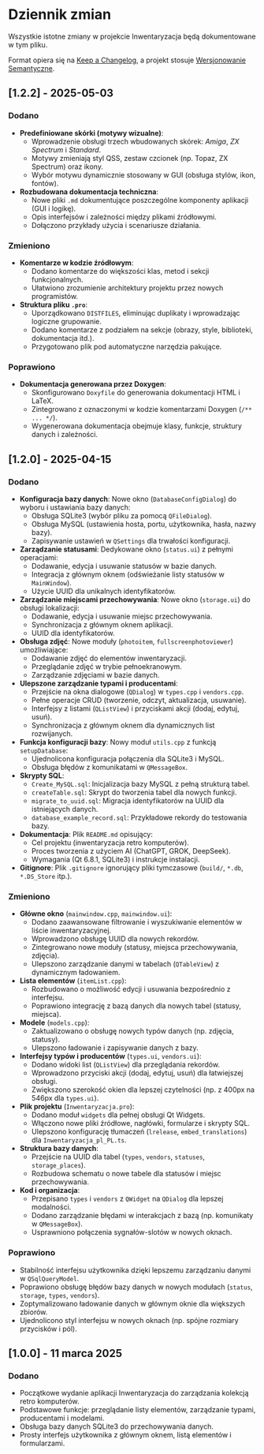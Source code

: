 # Dziennik zmian

Wszystkie istotne zmiany w projekcie Inwentaryzacja będą dokumentowane w tym pliku.

Format opiera się na [Keep a Changelog](https://keepachangelog.com/pl/1.0.0/), a projekt stosuje [Wersjonowanie Semantyczne](https://semver.org/lang/pl/).

## [1.2.2] - 2025-05-03

### Dodano
- **Predefiniowane skórki (motywy wizualne)**:
  - Wprowadzenie obsługi trzech wbudowanych skórek: *Amiga*, *ZX Spectrum* i *Standard*.
  - Motywy zmieniają styl QSS, zestaw czcionek (np. Topaz, ZX Spectrum) oraz ikony.
  - Wybór motywu dynamicznie stosowany w GUI (obsługa stylów, ikon, fontów).
- **Rozbudowana dokumentacja techniczna**:
  - Nowe pliki `.md` dokumentujące poszczególne komponenty aplikacji (GUI i logikę).
  - Opis interfejsów i zależności między plikami źródłowymi.
  - Dołączono przykłady użycia i scenariusze działania.

### Zmieniono
- **Komentarze w kodzie źródłowym**:
  - Dodano komentarze do większości klas, metod i sekcji funkcjonalnych.
  - Ułatwiono zrozumienie architektury projektu przez nowych programistów.
- **Struktura pliku `.pro`**:
  - Uporządkowano `DISTFILES`, eliminując duplikaty i wprowadzając logiczne grupowanie.
  - Dodano komentarze z podziałem na sekcje (obrazy, style, biblioteki, dokumentacja itd.).
  - Przygotowano plik pod automatyczne narzędzia pakujące.

### Poprawiono
- **Dokumentacja generowana przez Doxygen**:
  - Skonfigurowano `Doxyfile` do generowania dokumentacji HTML i LaTeX.
  - Zintegrowano z oznaczonymi w kodzie komentarzami Doxygen (`/** ... */`).
  - Wygenerowana dokumentacja obejmuje klasy, funkcje, struktury danych i zależności.


## [1.2.0] - 2025-04-15

### Dodano
- **Konfiguracja bazy danych**: Nowe okno (`DatabaseConfigDialog`) do wyboru i ustawiania bazy danych:
  - Obsługa SQLite3 (wybór pliku za pomocą `QFileDialog`).
  - Obsługa MySQL (ustawienia hosta, portu, użytkownika, hasła, nazwy bazy).
  - Zapisywanie ustawień w `QSettings` dla trwałości konfiguracji.
- **Zarządzanie statusami**: Dedykowane okno (`status.ui`) z pełnymi operacjami:
  - Dodawanie, edycja i usuwanie statusów w bazie danych.
  - Integracja z głównym oknem (odświeżanie listy statusów w `MainWindow`).
  - Użycie UUID dla unikalnych identyfikatorów.
- **Zarządzanie miejscami przechowywania**: Nowe okno (`storage.ui`) do obsługi lokalizacji:
  - Dodawanie, edycja i usuwanie miejsc przechowywania.
  - Synchronizacja z głównym oknem aplikacji.
  - UUID dla identyfikatorów.
- **Obsługa zdjęć**: Nowe moduły (`photoitem`, `fullscreenphotoviewer`) umożliwiające:
  - Dodawanie zdjęć do elementów inwentaryzacji.
  - Przeglądanie zdjęć w trybie pełnoekranowym.
  - Zarządzanie zdjęciami w bazie danych.
- **Ulepszone zarządzanie typami i producentami**:
  - Przejście na okna dialogowe (`QDialog`) w `types.cpp` i `vendors.cpp`.
  - Pełne operacje CRUD (tworzenie, odczyt, aktualizacja, usuwanie).
  - Interfejsy z listami (`QListView`) i przyciskami akcji (dodaj, edytuj, usuń).
  - Synchronizacja z głównym oknem dla dynamicznych list rozwijanych.
- **Funkcja konfiguracji bazy**: Nowy moduł `utils.cpp` z funkcją `setupDatabase`:
  - Ujednolicona konfiguracja połączenia dla SQLite3 i MySQL.
  - Obsługa błędów z komunikatami w `QMessageBox`.
- **Skrypty SQL**:
  - `Create_MySQL.sql`: Inicjalizacja bazy MySQL z pełną strukturą tabel.
  - `createTable.sql`: Skrypt do tworzenia tabel dla nowych funkcji.
  - `migrate_to_uuid.sql`: Migracja identyfikatorów na UUID dla istniejących danych.
  - `database_example_record.sql`: Przykładowe rekordy do testowania bazy.
- **Dokumentacja**: Plik `README.md` opisujący:
  - Cel projektu (inwentaryzacja retro komputerów).
  - Proces tworzenia z użyciem AI (ChatGPT, GROK, DeepSeek).
  - Wymagania (Qt 6.8.1, SQLite3) i instrukcje instalacji.
- **Gitignore**: Plik `.gitignore` ignorujący pliki tymczasowe (`build/`, `*.db`, `*.DS_Store` itp.).

### Zmieniono
- **Główne okno** (`mainwindow.cpp`, `mainwindow.ui`):
  - Dodano zaawansowane filtrowanie i wyszukiwanie elementów w liście inwentaryzacyjnej.
  - Wprowadzono obsługę UUID dla nowych rekordów.
  - Zintegrowano nowe moduły (statusy, miejsca przechowywania, zdjęcia).
  - Ulepszono zarządzanie danymi w tabelach (`QTableView`) z dynamicznym ładowaniem.
- **Lista elementów** (`itemList.cpp`):
  - Rozbudowano o możliwość edycji i usuwania bezpośrednio z interfejsu.
  - Poprawiono integrację z bazą danych dla nowych tabel (statusy, miejsca).
- **Modele** (`models.cpp`):
  - Zaktualizowano o obsługę nowych typów danych (np. zdjęcia, statusy).
  - Ulepszono ładowanie i zapisywanie danych z bazy.
- **Interfejsy typów i producentów** (`types.ui`, `vendors.ui`):
  - Dodano widoki list (`QListView`) dla przeglądania rekordów.
  - Wprowadzono przyciski akcji (dodaj, edytuj, usuń) dla łatwiejszej obsługi.
  - Zwiększono szerokość okien dla lepszej czytelności (np. z 400px na 546px dla `types.ui`).
- **Plik projektu** (`Inwentaryzacja.pro`):
  - Dodano moduł `widgets` dla pełnej obsługi Qt Widgets.
  - Włączono nowe pliki źródłowe, nagłówki, formularze i skrypty SQL.
  - Ulepszono konfigurację tłumaczeń (`lrelease`, `embed_translations`) dla `Inwentaryzacja_pl_PL.ts`.
- **Struktura bazy danych**:
  - Przejście na UUID dla tabel (`types`, `vendors`, `statuses`, `storage_places`).
  - Rozbudowa schematu o nowe tabele dla statusów i miejsc przechowywania.
- **Kod i organizacja**:
  - Przepisano `types` i `vendors` z `QWidget` na `QDialog` dla lepszej modalności.
  - Dodano zarządzanie błędami w interakcjach z bazą (np. komunikaty w `QMessageBox`).
  - Usprawniono połączenia sygnałów-slotów w nowych oknach.

### Poprawiono
- Stabilność interfejsu użytkownika dzięki lepszemu zarządzaniu danymi w `QSqlQueryModel`.
- Poprawiono obsługę błędów bazy danych w nowych modułach (`status`, `storage`, `types`, `vendors`).
- Zoptymalizowano ładowanie danych w głównym oknie dla większych zbiorów.
- Ujednolicono styl interfejsu w nowych oknach (np. spójne rozmiary przycisków i pól).

## [1.0.0] - 11 marca 2025
### Dodano
- Początkowe wydanie aplikacji Inwentaryzacja do zarządzania kolekcją retro komputerów.
- Podstawowe funkcje: przeglądanie listy elementów, zarządzanie typami, producentami i modelami.
- Obsługa bazy danych SQLite3 do przechowywania danych.
- Prosty interfejs użytkownika z głównym oknem, listą elementów i formularzami.
